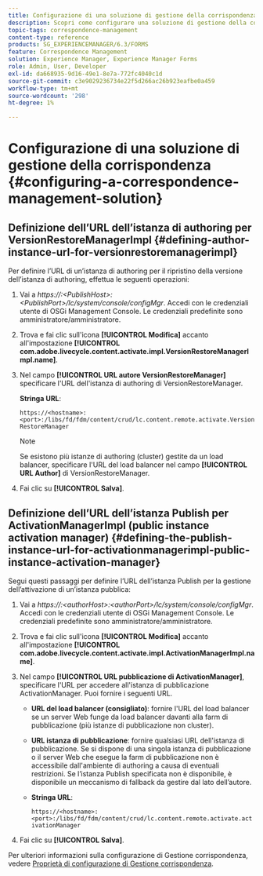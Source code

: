 ```yaml
---
title: Configurazione di una soluzione di gestione della corrispondenza
description: Scopri come configurare una soluzione di gestione della corrispondenza in un ambiente AEM Forms.
topic-tags: correspondence-management
content-type: reference
products: SG_EXPERIENCEMANAGER/6.3/FORMS
feature: Correspondence Management
solution: Experience Manager, Experience Manager Forms
role: Admin, User, Developer
exl-id: da668935-9d16-49e1-8e7a-772fc4040c1d
source-git-commit: c3e9029236734e22f5d266ac26b923eafbe0a459
workflow-type: tm+mt
source-wordcount: '298'
ht-degree: 1%

---
```


# Configurazione di una soluzione di gestione della corrispondenza {#configuring-a-correspondence-management-solution}

## Definizione dell’URL dell’istanza di authoring per VersionRestoreManagerImpl {#defining-author-instance-url-for-versionrestoremanagerimpl}

Per definire l’URL di un’istanza di authoring per il ripristino della versione dell’istanza di authoring, effettua le seguenti operazioni:

1. Vai a *https://:&lt;PublishHost>:&lt;PublishPort>/lc/system/console/configMgr*. Accedi con le credenziali utente di OSGi Management Console. Le credenziali predefinite sono amministratore/amministratore.
1. Trova e fai clic sull&#39;icona **[!UICONTROL Modifica]** accanto all&#39;impostazione **[!UICONTROL com.adobe.livecycle.content.activate.impl.VersionRestoreManagerImpl.name]**.
1. Nel campo **[!UICONTROL URL autore VersionRestoreManager]** specificare l&#39;URL dell&#39;istanza di authoring di VersionRestoreManager.

   **Stringa URL**:

   `https://<hostname>:<port>:/libs/fd/fdm/content/crud/lc.content.remote.activate.VersionRestoreManager`

   >[!NOTE]
   >
   >Se esistono più istanze di authoring (cluster) gestite da un load balancer, specificare l&#39;URL del load balancer nel campo **[!UICONTROL URL Author]** di VersionRestoreManager.

1. Fai clic su **[!UICONTROL Salva]**.

## Definizione dell’URL dell’istanza Publish per ActivationManagerImpl (public instance activation manager) {#defining-the-publish-instance-url-for-activationmanagerimpl-public-instance-activation-manager}

Segui questi passaggi per definire l’URL dell’istanza Publish per la gestione dell’attivazione di un’istanza pubblica:

1. Vai a *https://:&lt;authorHost>:&lt;authorPort>/lc/system/console/configMgr*. Accedi con le credenziali utente di OSGi Management Console. Le credenziali predefinite sono amministratore/amministratore.
1. Trova e fai clic sull&#39;icona **[!UICONTROL Modifica]** accanto all&#39;impostazione **[!UICONTROL com.adobe.livecycle.content.activate.impl.ActivationManagerImpl.name]**.
1. Nel campo **[!UICONTROL URL pubblicazione di ActivationManager]**, specificare l&#39;URL per accedere all&#39;istanza di pubblicazione ActivationManager. Puoi fornire i seguenti URL.

   * **URL del load balancer (consigliato)**: fornire l&#39;URL del load balancer se un server Web funge da load balancer davanti alla farm di pubblicazione (più istanze di pubblicazione non cluster).
   * **URL istanza di pubblicazione**: fornire qualsiasi URL dell&#39;istanza di pubblicazione. Se si dispone di una singola istanza di pubblicazione o il server Web che esegue la farm di pubblicazione non è accessibile dall&#39;ambiente di authoring a causa di eventuali restrizioni. Se l’istanza Publish specificata non è disponibile, è disponibile un meccanismo di fallback da gestire dal lato dell’autore.
   * **Stringa URL**:

     `https://<hostname>:<port>:/libs/fd/fdm/content/crud/lc.content.remote.activate.activationManager`

1. Fai clic su **[!UICONTROL Salva]**.

Per ulteriori informazioni sulla configurazione di Gestione corrispondenza, vedere [Proprietà di configurazione di Gestione corrispondenza](https://helpx.adobe.com/it/aem-forms/6-2/cm-configuration-properties.html).
